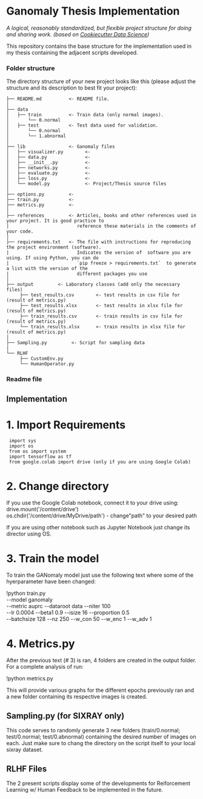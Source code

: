 # Ganomaly Thesis Implementation

*A logical, reasonably standardized, but flexible project structure for doing and sharing work. (based on [Cookiecutter Data Science](https://drivendata.github.io/cookiecutter-data-science/))*

This repository contains the base structure for the implementation used in my thesis containing the adjacent scripts developed.

### Folder structure

The directory structure of your new project looks like this (please adjust the structure and its description to best fit your project): 

```
├── README.md          <- README file.
│
├── data
│   ├── train          <- Train data (only normal images).
│       └── 0.normal
│   ├── test           <- Test data used for validation.
│       └── 0.normal
│       └── 1.abnormal
│
├── lib                <- Ganomaly files
│   ├── visualizer.py        <- 
│   ├── data.py              <- 
│   ├── __init__.py          <-
│   ├── networks.py          <-
│   ├── evaluate.py          <-
│   ├── loss.py              <-
│   └── model.py             <- Project/Thesis source files
│
├── options.py         <-
├── train.py           <-
├── metrics.py         <-
│ 
├── references         <- Articles, books and other references used in your project. It is good practice to  
|                         reference these materials in the comments of your code.
│
├── requirements.txt   <- The file with instructions for reproducing the project environment (software).  
|                         Indicates the version of  software you are using. If using Python, you can do 
|                         `pip freeze > requirements.txt`  to generate a list with the version of the 
|                         different packages you use
│
├── output         <- Laboratory classes (add only the necessary files)
     ├── test_results.csv        <- test results in csv file for (result of metrics.py)
     ├── test_results.xlsx       <- test results in xlsx file for (result of metrics.py)
     ├── train_results.csv       <- train results in csv file for (result of metrics.py)
     └── train_results.xlsx      <- train results in xlsx file for (result of metrics.py)
│
├── Sampling.py         <- Script for sampling data
|
└── RLHF
     ├── CustomEnv.py
     └── HumanOperator.py 
```


### Readme file

## Implementation

# 1. Import Requirements
     import sys
     import os
     from os import system
     import tensorflow as tf
     from google.colab import drive (only if you are using Google Colab)
     
# 2. Change directory

If you use the Google Colab notebook, connect it to your drive using: 
     drive.mount('/content/drive') \
     os.chdir('/content/drive/MyDrive/path') - change"path" to your desired path

If you are using other notebook such as Jupyter Notebook just change its director using OS.

# 3. Train the model

To train the GANomaly model just use the following text where some of the hyerparameter have been changed:

!python train.py                             \
        --model ganomaly                     \
        --metric auprc --dataroot data --niter 100 \
        --lr 0.0004 --beta1 0.9 --isize 16 --proportion 0.5 \
        --batchsize 128 --nz 250  --w_con 50  --w_enc 1  --w_adv 1
        
# 4. Metrics.py

After the previous text (# 3) is ran, 4 folders are created in the output folder.
For a complete analysis of run:

!python metrics.py

This will provide various graphs for the different epochs previously ran and a new folder containing its respective images is created.


## Sampling.py (for SIXRAY only)

This code serves to randomly generate 3 new folders (train/0.normal; test/0.normal; test/0.abnormal) containing the desired number of images on each. Just make sure to chang the directory on the script itself to your local sixray dataset.

## RLHF Files

The 2 present scripts display some of the developments for Reiforcement Learning w/ Human Feedback to be implemented in the future.
